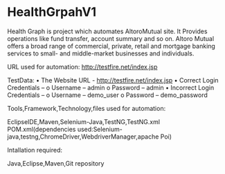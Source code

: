 # HealthGrpahV1

Health Graph is project which automates AltoroMutual site. 
It Provides operations like fund transfer, 
account summary and so on.
Altoro Mutual offers a broad range of commercial, private, retail and 
mortgage banking services to small- and middle-market businesses and individuals.

URL used for automation:
http://testfire.net/index.jsp


TestData:
• The Website URL - http://testfire.net/index.jsp
• Correct Login Credentials –
o Username – admin
o Password – admin
• Incorrect Login Credentials –
o Username – demo_user
o Password – demo_password

Tools,Framework,Technology,files used for automation:

EclipseIDE,Maven,Selenium-Java,TestNG,TestNG.xml
POM.xml(dependencies used:Selenium-java,testng,ChromeDriver,WebdriverManager,apache Poi)

Intallation required:

Java,Eclipse,Maven,Git repository
